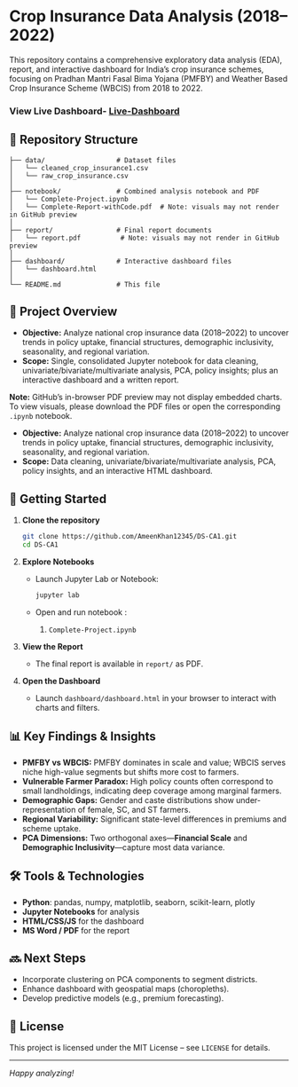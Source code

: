 # Crop Insurance Data Analysis (2018–2022)

This repository contains a comprehensive exploratory data analysis (EDA), report, and interactive dashboard for India’s crop insurance schemes, focusing on Pradhan Mantri Fasal Bima Yojana (PMFBY) and Weather Based Crop Insurance Scheme (WBCIS) from 2018 to 2022.

### View Live Dashboard- [Live-Dashboard](https://ameenkhan12345.github.io/DS-CA1/)

## 📂 Repository Structure

```
├── data/                  # Dataset files
│   └── cleaned_crop_insurance1.csv
│   └── raw_crop_insurance.csv
│
├── notebook/              # Combined analysis notebook and PDF
│   └── Complete-Project.ipynb
│   └── Complete-Report-withCode.pdf  # Note: visuals may not render in GitHub preview
│
├── report/                # Final report documents
│   └── report.pdf          # Note: visuals may not render in GitHub preview
│
├── dashboard/             # Interactive dashboard files
│   └── dashboard.html
│
└── README.md              # This file
```

## 📝 Project Overview

* **Objective:** Analyze national crop insurance data (2018–2022) to uncover trends in policy uptake, financial structures, demographic inclusivity, seasonality, and regional variation.
* **Scope:** Single, consolidated Jupyter notebook for data cleaning, univariate/bivariate/multivariate analysis, PCA, policy insights; plus an interactive dashboard and a written report.

**Note:** GitHub’s in-browser PDF preview may not display embedded charts. To view visuals, please download the PDF files or open the corresponding `.ipynb` notebook.

* **Objective:** Analyze national crop insurance data (2018–2022) to uncover trends in policy uptake, financial structures, demographic inclusivity, seasonality, and regional variation.
* **Scope:** Data cleaning, univariate/bivariate/multivariate analysis, PCA, policy insights, and an interactive HTML dashboard.

## 🚀 Getting Started

1. **Clone the repository**

   ```bash
   git clone https://github.com/AmeenKhan12345/DS-CA1.git
   cd DS-CA1
   ```
   
2. **Explore Notebooks**

   * Launch Jupyter Lab or Notebook:

     ```bash
     jupyter lab
     ```
   * Open and run notebook :

     1. `Complete-Project.ipynb`

4. **View the Report**

   * The final report is available in `report/` as PDF.

5. **Open the Dashboard**

   * Launch `dashboard/dashboard.html` in your browser to interact with charts and filters.

## 📊 Key Findings & Insights

* **PMFBY vs WBCIS:** PMFBY dominates in scale and value; WBCIS serves niche high-value segments but shifts more cost to farmers.
* **Vulnerable Farmer Paradox:** High policy counts often correspond to small landholdings, indicating deep coverage among marginal farmers.
* **Demographic Gaps:** Gender and caste distributions show under-representation of female, SC, and ST farmers.
* **Regional Variability:** Significant state-level differences in premiums and scheme uptake.
* **PCA Dimensions:** Two orthogonal axes—**Financial Scale** and **Demographic Inclusivity**—capture most data variance.

## 🛠️ Tools & Technologies

* **Python**: pandas, numpy, matplotlib, seaborn, scikit-learn, plotly
* **Jupyter Notebooks** for analysis
* **HTML/CSS/JS** for the dashboard
* **MS Word / PDF** for the report

## 🔜 Next Steps

* Incorporate clustering on PCA components to segment districts.
* Enhance dashboard with geospatial maps (choropleths).
* Develop predictive models (e.g., premium forecasting).

## 📄 License

This project is licensed under the MIT License – see `LICENSE` for details.

---

*Happy analyzing!*
